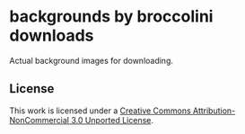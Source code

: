 # backgrounds by broccolini downloads

Actual background images for downloading.

## License

This work is licensed under a [Creative Commons Attribution-NonCommercial 3.0 Unported License](http://creativecommons.org/licenses/by-nc/3.0/ "license").
